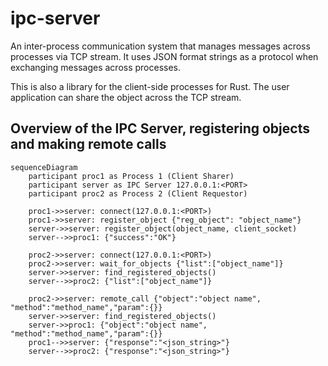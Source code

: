 # ipc-server
An inter-process communication system that manages messages across processes via TCP stream.
It uses JSON format strings as a protocol when exchanging messages across processes.

This is also a library for the client-side processes for Rust.
The user application can share the object across the TCP stream.

## Overview of the IPC Server, registering objects and making remote calls
```mermaid
sequenceDiagram
    participant proc1 as Process 1 (Client Sharer)
    participant server as IPC Server 127.0.0.1:<PORT>
    participant proc2 as Process 2 (Client Requestor)

    proc1->>server: connect(127.0.0.1:<PORT>)
    proc1->>server: register_object {"reg_object": "object_name"}
    server->>server: register_object(object_name, client_socket)
    server-->>proc1: {"success":"OK"}

    proc2->>server: connect(127.0.0.1:<PORT>)
    proc2->>server: wait_for_objects {"list":["object_name"]}
    server->>server: find_registered_objects()
    server-->>proc2: {"list":["object_name"]}

    proc2->>server: remote_call {"object":"object name", "method":"method_name","param":{}}
    server->>server: find_registered_objects()
    server->>proc1: {"object":"object name", "method":"method_name","param":{}}
    proc1-->>server: {"response":"<json_string>"}
    server-->>proc2: {"response":"<json_string>"}
```